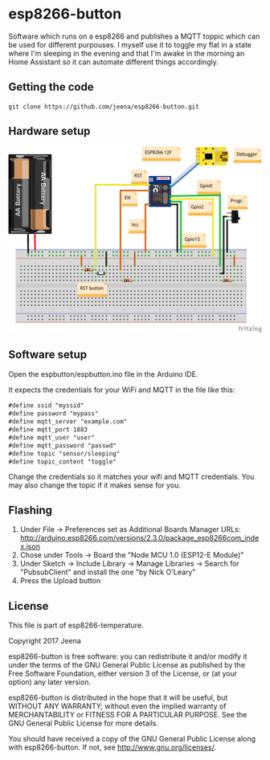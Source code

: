 # esp8266-button

Software which runs on a esp8266 and publishes a MQTT toppic which can
be used for different purpouses. I myself use it to toggle my flat in
a state where I'm sleeping in the evening and that I'm awake in the
morning an Home Assistant so it can automate different things accordingly.

## Getting the code

    git clone https://github.com/jeena/esp8266-button.git

## Hardware setup

![Hardware setup](https://github.com/jeena/esp8266-button/raw/master/espbutton-schema.png)

## Software setup

Open the espbutton/espbutton.ino file in the Arduino IDE.

It expects the credentials for your WiFi and MQTT in the file like this:

    #define ssid "myssid"
    #define password "mypass"
    #define mqtt_server "example.com"
    #define mqtt_port 1883
    #define mqtt_user "user"
    #define mqtt_password "passwd"
    #define topic "sensor/sleeping"
    #define topic_content "toggle"

Change the credentials so it matches your wifi and MQTT credentials. You
may also change the topic if it makes sense for you.

## Flashing

1. Under File -> Preferences set as Additional Boards Manager URLs:
   http://arduino.esp8266.com/versions/2.3.0/package_esp8266com_index.json
2. Chose under Tools -> Board the "Node MCU 1.0 (ESP12-E Module)"
3. Under Sketch -> Include Library -> Manage Libraries -> Search for
   "PubsubClient" and install the one "by Nick O'Leary" 
4. Press the Upload button

## License

This file is part of esp8266-temperature.

Copyright 2017 Jeena

esp8266-button is free software: you can redistribute it and/or modify it under the terms of the GNU General Public License as published by the Free Software Foundation, either version 3 of the License, or (at your option) any later version.

esp8266-button is distributed in the hope that it will be useful, but WITHOUT ANY WARRANTY; without even the implied warranty of MERCHANTABILITY or FITNESS FOR A PARTICULAR PURPOSE. See the GNU General Public License for more details.

You should have received a copy of the GNU General Public License along with esp8266-button. If not, see http://www.gnu.org/licenses/.
